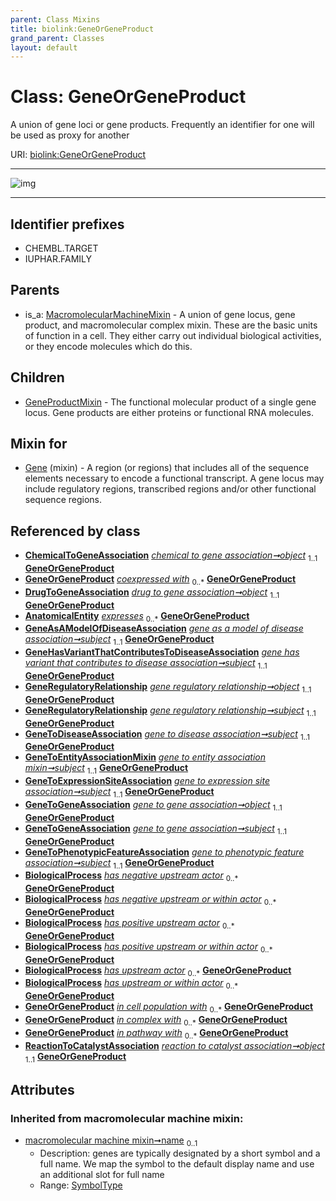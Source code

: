 ```yaml
---
parent: Class Mixins
title: biolink:GeneOrGeneProduct
grand_parent: Classes
layout: default
---
```


# Class: GeneOrGeneProduct


A union of gene loci or gene products. Frequently an identifier for one will be used as proxy for another

URI: [biolink:GeneOrGeneProduct](https://w3id.org/biolink/vocab/GeneOrGeneProduct)


---

![img](https://yuml.me/diagram/nofunky;dir:TB/class/[ReactionToCatalystAssociation],[MacromolecularMachineMixin],[GeneToPhenotypicFeatureAssociation],[GeneToGeneAssociation],[GeneToExpressionSiteAssociation],[GeneToEntityAssociationMixin],[GeneToDiseaseAssociation],[GeneRegulatoryRelationship],[GeneProductMixin],[ChemicalToGeneAssociation]++-%20object%201..1%3E[GeneOrGeneProduct%7Cname(i):symbol_type%20%3F],[DrugToGeneAssociation]++-%20object%201..1%3E[GeneOrGeneProduct],[GeneAsAModelOfDiseaseAssociation]++-%20subject%201..1%3E[GeneOrGeneProduct],[GeneHasVariantThatContributesToDiseaseAssociation]++-%20subject%201..1%3E[GeneOrGeneProduct],[GeneRegulatoryRelationship]++-%20object%201..1%3E[GeneOrGeneProduct],[GeneRegulatoryRelationship]++-%20subject%201..1%3E[GeneOrGeneProduct],[GeneToDiseaseAssociation]++-%20subject%201..1%3E[GeneOrGeneProduct],[GeneToEntityAssociationMixin]++-%20subject%201..1%3E[GeneOrGeneProduct],[GeneToExpressionSiteAssociation]++-%20subject%201..1%3E[GeneOrGeneProduct],[GeneToGeneAssociation]++-%20object%201..1%3E[GeneOrGeneProduct],[GeneToGeneAssociation]++-%20subject%201..1%3E[GeneOrGeneProduct],[GeneToPhenotypicFeatureAssociation]++-%20subject%201..1%3E[GeneOrGeneProduct],[ReactionToCatalystAssociation]++-%20object%201..1%3E[GeneOrGeneProduct],[Gene]uses%20-.-%3E[GeneOrGeneProduct],[GeneOrGeneProduct]%5E-[GeneProductMixin],[MacromolecularMachineMixin]%5E-[GeneOrGeneProduct],[GeneHasVariantThatContributesToDiseaseAssociation],[GeneAsAModelOfDiseaseAssociation],[Gene],[DrugToGeneAssociation],[ChemicalToGeneAssociation],[BiologicalProcess],[AnatomicalEntity])

---


## Identifier prefixes

 * CHEMBL.TARGET
 * IUPHAR.FAMILY

## Parents

 *  is_a: [MacromolecularMachineMixin](MacromolecularMachineMixin.md) - A union of gene locus, gene product, and macromolecular complex mixin. These are the basic units of function in a cell. They either carry out individual biological activities, or they encode molecules which do this.

## Children

 * [GeneProductMixin](GeneProductMixin.md) - The functional molecular product of a single gene locus. Gene products are either proteins or functional RNA molecules.

## Mixin for

 * [Gene](Gene.md) (mixin)  - A region (or regions) that includes all of the sequence elements necessary to encode a functional transcript. A gene locus may include regulatory regions, transcribed regions and/or other functional sequence regions.

## Referenced by class

 *  **[ChemicalToGeneAssociation](ChemicalToGeneAssociation.md)** *[chemical to gene association➞object](chemical_to_gene_association_object.md)*  <sub>1..1</sub>  **[GeneOrGeneProduct](GeneOrGeneProduct.md)**
 *  **[GeneOrGeneProduct](GeneOrGeneProduct.md)** *[coexpressed with](coexpressed_with.md)*  <sub>0..\*</sub>  **[GeneOrGeneProduct](GeneOrGeneProduct.md)**
 *  **[DrugToGeneAssociation](DrugToGeneAssociation.md)** *[drug to gene association➞object](drug_to_gene_association_object.md)*  <sub>1..1</sub>  **[GeneOrGeneProduct](GeneOrGeneProduct.md)**
 *  **[AnatomicalEntity](AnatomicalEntity.md)** *[expresses](expresses.md)*  <sub>0..\*</sub>  **[GeneOrGeneProduct](GeneOrGeneProduct.md)**
 *  **[GeneAsAModelOfDiseaseAssociation](GeneAsAModelOfDiseaseAssociation.md)** *[gene as a model of disease association➞subject](gene_as_a_model_of_disease_association_subject.md)*  <sub>1..1</sub>  **[GeneOrGeneProduct](GeneOrGeneProduct.md)**
 *  **[GeneHasVariantThatContributesToDiseaseAssociation](GeneHasVariantThatContributesToDiseaseAssociation.md)** *[gene has variant that contributes to disease association➞subject](gene_has_variant_that_contributes_to_disease_association_subject.md)*  <sub>1..1</sub>  **[GeneOrGeneProduct](GeneOrGeneProduct.md)**
 *  **[GeneRegulatoryRelationship](GeneRegulatoryRelationship.md)** *[gene regulatory relationship➞object](gene_regulatory_relationship_object.md)*  <sub>1..1</sub>  **[GeneOrGeneProduct](GeneOrGeneProduct.md)**
 *  **[GeneRegulatoryRelationship](GeneRegulatoryRelationship.md)** *[gene regulatory relationship➞subject](gene_regulatory_relationship_subject.md)*  <sub>1..1</sub>  **[GeneOrGeneProduct](GeneOrGeneProduct.md)**
 *  **[GeneToDiseaseAssociation](GeneToDiseaseAssociation.md)** *[gene to disease association➞subject](gene_to_disease_association_subject.md)*  <sub>1..1</sub>  **[GeneOrGeneProduct](GeneOrGeneProduct.md)**
 *  **[GeneToEntityAssociationMixin](GeneToEntityAssociationMixin.md)** *[gene to entity association mixin➞subject](gene_to_entity_association_mixin_subject.md)*  <sub>1..1</sub>  **[GeneOrGeneProduct](GeneOrGeneProduct.md)**
 *  **[GeneToExpressionSiteAssociation](GeneToExpressionSiteAssociation.md)** *[gene to expression site association➞subject](gene_to_expression_site_association_subject.md)*  <sub>1..1</sub>  **[GeneOrGeneProduct](GeneOrGeneProduct.md)**
 *  **[GeneToGeneAssociation](GeneToGeneAssociation.md)** *[gene to gene association➞object](gene_to_gene_association_object.md)*  <sub>1..1</sub>  **[GeneOrGeneProduct](GeneOrGeneProduct.md)**
 *  **[GeneToGeneAssociation](GeneToGeneAssociation.md)** *[gene to gene association➞subject](gene_to_gene_association_subject.md)*  <sub>1..1</sub>  **[GeneOrGeneProduct](GeneOrGeneProduct.md)**
 *  **[GeneToPhenotypicFeatureAssociation](GeneToPhenotypicFeatureAssociation.md)** *[gene to phenotypic feature association➞subject](gene_to_phenotypic_feature_association_subject.md)*  <sub>1..1</sub>  **[GeneOrGeneProduct](GeneOrGeneProduct.md)**
 *  **[BiologicalProcess](BiologicalProcess.md)** *[has negative upstream actor](has_negative_upstream_actor.md)*  <sub>0..\*</sub>  **[GeneOrGeneProduct](GeneOrGeneProduct.md)**
 *  **[BiologicalProcess](BiologicalProcess.md)** *[has negative upstream or within actor](has_negative_upstream_or_within_actor.md)*  <sub>0..\*</sub>  **[GeneOrGeneProduct](GeneOrGeneProduct.md)**
 *  **[BiologicalProcess](BiologicalProcess.md)** *[has positive upstream actor](has_positive_upstream_actor.md)*  <sub>0..\*</sub>  **[GeneOrGeneProduct](GeneOrGeneProduct.md)**
 *  **[BiologicalProcess](BiologicalProcess.md)** *[has positive upstream or within actor](has_positive_upstream_or_within_actor.md)*  <sub>0..\*</sub>  **[GeneOrGeneProduct](GeneOrGeneProduct.md)**
 *  **[BiologicalProcess](BiologicalProcess.md)** *[has upstream actor](has_upstream_actor.md)*  <sub>0..\*</sub>  **[GeneOrGeneProduct](GeneOrGeneProduct.md)**
 *  **[BiologicalProcess](BiologicalProcess.md)** *[has upstream or within actor](has_upstream_or_within_actor.md)*  <sub>0..\*</sub>  **[GeneOrGeneProduct](GeneOrGeneProduct.md)**
 *  **[GeneOrGeneProduct](GeneOrGeneProduct.md)** *[in cell population with](in_cell_population_with.md)*  <sub>0..\*</sub>  **[GeneOrGeneProduct](GeneOrGeneProduct.md)**
 *  **[GeneOrGeneProduct](GeneOrGeneProduct.md)** *[in complex with](in_complex_with.md)*  <sub>0..\*</sub>  **[GeneOrGeneProduct](GeneOrGeneProduct.md)**
 *  **[GeneOrGeneProduct](GeneOrGeneProduct.md)** *[in pathway with](in_pathway_with.md)*  <sub>0..\*</sub>  **[GeneOrGeneProduct](GeneOrGeneProduct.md)**
 *  **[ReactionToCatalystAssociation](ReactionToCatalystAssociation.md)** *[reaction to catalyst association➞object](reaction_to_catalyst_association_object.md)*  <sub>1..1</sub>  **[GeneOrGeneProduct](GeneOrGeneProduct.md)**

## Attributes


### Inherited from macromolecular machine mixin:

 * [macromolecular machine mixin➞name](macromolecular_machine_mixin_name.md)  <sub>0..1</sub>
     * Description: genes are typically designated by a short symbol and a full name. We map the symbol to the default display name and use an additional slot for full name
     * Range: [SymbolType](types/SymbolType.md)
